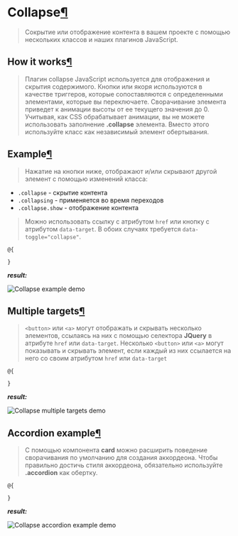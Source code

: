 # Collapse[¶](https://getbootstrap.com/docs/4.3/components/collapse/)

> Сокрытие или отображение контента в вашем проекте с помощью нескольких классов и наших плагинов JavaScript.

## How it works[¶](https://getbootstrap.com/docs/4.3/components/collapse/#how-it-works)

> Плагин collapse JavaScript используется для отображения и скрытия содержимого.
Кнопки или якоря используются в качестве триггеров, которые сопоставляются с определенными элементами, которые вы переключаете.
Сворачивание элемента приведет к анимации высоты от ее текущего значения до 0.
Учитывая, как CSS обрабатывает анимации, вы не можете использовать заполнение **.collapse** элемента.
Вместо этого используйте класс как независимый элемент обертывания.

## Example[¶](https://getbootstrap.com/docs/4.3/components/collapse/#example)

> Нажатие на кнопки ниже, отображают и/или скрывают другой элемент с помощью изменений класса:

- `.collapse` - скрытие контента
- `.collapsing` - применяется во время переходов
- `.collapse.show` - отображение контента


> Можно использовать ссылку с атрибутом `href` или кнопку с атрибутом `data-target`. В обоих случаях требуется `data-toggle="collapse"`.

```cshtml
@{

}
```

***result:***

![Collapse example demo](../../demo/collapse-example-demo.jpg)

## Multiple targets[¶](https://getbootstrap.com/docs/4.3/components/collapse/#multiple-targets)

> `<button>` или `<a>` могут отображать и скрывать несколько элементов, ссылаясь на них с помощью селектора **JQuery** в атрибуте `href` или `data-target`.
Несколько `<button>` или `<a>` могут показывать и скрывать элемент, если каждый из них ссылается на него со своим атрибутом `href` или `data-target`

```cshtml
@{

}
```

***result:***

![Collapse multiple targets demo](../../demo/collapse-multiple-targets-demo.jpg)

## Accordion example[¶](https://getbootstrap.com/docs/4.3/components/collapse/#accordion-example)

> С помощью компонента **card** можно расширить поведение сворачивания по умолчанию для создания аккордеона.
Чтобы правильно достичь стиля аккордеона, обязательно используйте **.accordion** как обертку.

```cshtml
@{

}
```

***result:***

![Collapse accordion example demo](../../demo/collapse-accordion-example-demo.jpg)
